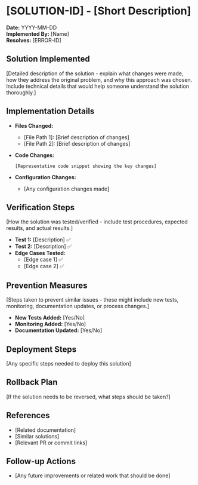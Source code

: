 # [SOLUTION-ID] - [Short Description]

**Date:** YYYY-MM-DD  
**Implemented By:** [Name]  
**Resolves:** [ERROR-ID]  

## Solution Implemented

[Detailed description of the solution - explain what changes were made, how they address the original problem, and why this approach was chosen. Include technical details that would help someone understand the solution thoroughly.]

## Implementation Details

- **Files Changed:**
  - [File Path 1]: [Brief description of changes]
  - [File Path 2]: [Brief description of changes]

- **Code Changes:**
  ```
  [Representative code snippet showing the key changes]
  ```

- **Configuration Changes:**
  - [Any configuration changes made]

## Verification Steps

[How the solution was tested/verified - include test procedures, expected results, and actual results.]

- **Test 1:** [Description] ✅
- **Test 2:** [Description] ✅
- **Edge Cases Tested:**
  - [Edge case 1] ✅
  - [Edge case 2] ✅

## Prevention Measures

[Steps taken to prevent similar issues - these might include new tests, monitoring, documentation updates, or process changes.]

- **New Tests Added:** [Yes/No]
- **Monitoring Added:** [Yes/No]
- **Documentation Updated:** [Yes/No]

## Deployment Steps

[Any specific steps needed to deploy this solution]

## Rollback Plan

[If the solution needs to be reversed, what steps should be taken?]

## References

- [Related documentation]
- [Similar solutions]
- [Relevant PR or commit links]

## Follow-up Actions

- [Any future improvements or related work that should be done] 